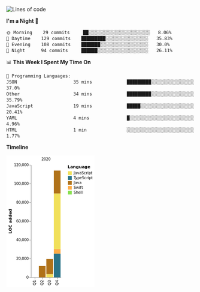 <!--START_SECTION:waka-->
![Lines of code](https://img.shields.io/badge/From%20Hello%20World%20I%27ve%20Written-145532%20lines%20of%20code-blue)

**I'm a Night 🦉** 

```text
🌞 Morning    29 commits     ██░░░░░░░░░░░░░░░░░░░░░░░   8.06% 
🌆 Daytime    129 commits    █████████░░░░░░░░░░░░░░░░   35.83% 
🌃 Evening    108 commits    ███████░░░░░░░░░░░░░░░░░░   30.0% 
🌙 Night      94 commits     ██████░░░░░░░░░░░░░░░░░░░   26.11%

```


📊 **This Week I Spent My Time On** 

```text
💬 Programming Languages: 
JSON                     35 mins             █████████░░░░░░░░░░░░░░░░   37.0% 
Other                    34 mins             █████████░░░░░░░░░░░░░░░░   35.79% 
JavaScript               19 mins             █████░░░░░░░░░░░░░░░░░░░░   20.41% 
YAML                     4 mins              █░░░░░░░░░░░░░░░░░░░░░░░░   4.96% 
HTML                     1 min               ░░░░░░░░░░░░░░░░░░░░░░░░░   1.77%

```

**Timeline**

![Chart not found](https://raw.githubusercontent.com/ahrimy/ahrimy/master/charts/bar_graph.png) 


<!--END_SECTION:waka-->
